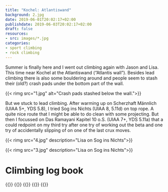```yaml
---
title: "Kochel: Atlantiswand"
background: 2.jpg
date: 2019-06-01T20:02:17+02:00
publishdate: 2019-06-03T20:02:17+02:00
draft: false
resources:
- src: images/*.jpg
categories:
- sport climbing
- rock climbing
---
```


Summer is finally here and I went out climbing again with Jason and Lisa. This
time near Kochel at the Atlantiswand (“Atlantis wall”). Besides lead climbing
there is also some bouldering around and people seem to stash their (old?) crash
pads under the bottom part of the wall.

{{< rimg src="1.jpg" alt="Crash pads stashed below the wall.">}}

But we stuck to lead climbing. After warming up on Scherzhaft Männlich (UIAA 5+,
YDS 5.8), I tried Sog ins Nichts (UIAA 8, 5.11d) on top rope. A quite nice route
that I might be able to do clean with some projecting. But then I focussed on
Das Ramayani Kapitel 10 o.S. (UIAA 7+, YDS 5.11a) that a could redpoint on my
third try after one try of working out the beta and one try of accidentally
slipping of on one of the last crux moves.

{{< rimg src="4.jpg" description="Lisa on Sog ins Nichts">}}

{{< rimg src="3.jpg" description="Lisa on Sog ins Nichts">}}

# Climbing log book

{{<climbs>}}
{{<climb name="Scherzhaft Männlich" grade="UIAA 5+" style="flash">}}
{{<climb name="Sog ins Nichts" grade="UIAA 8" style="toprope-hangdog">}}
{{<climb name="Das Ramayani Kapitel" grade="UIAA 7+" style="redpoint">}}
{{</climbs>}}
